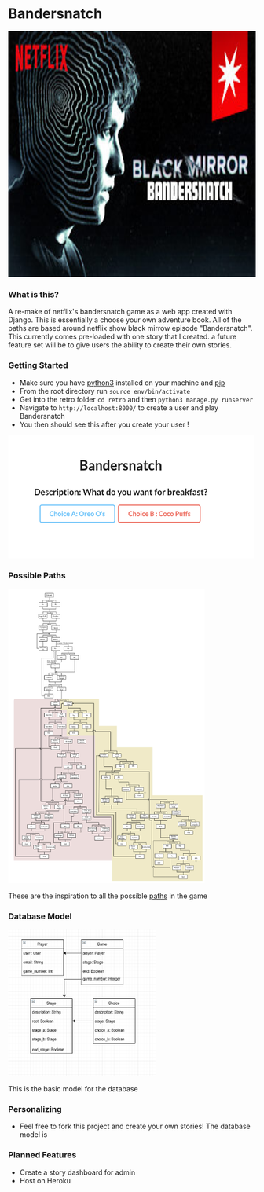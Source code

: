 # Bandersnatch

<img src="images/netflix.jpg" width="1000" height="500">

### What is this? 
A re-make of netflix's bandersnatch game as a web app created with Django. This is essentially a choose your own adventure book. All of the paths are based around netflix show black mirrow episode "Bandersnatch". This currently comes pre-loaded with one story that I created. a future feature set will be to give users the ability to create their own stories. 


### Getting Started
- Make sure you have [python3](https://www.python.org/download/releases/3.0/) installed on your machine and [pip](https://pip.pypa.io/en/stable/installing/)
- From the root directory run `source env/bin/activate`
- Get into the retro folder `cd retro` and then `python3 manage.py runserver`
- Navigate to `http://localhost:8000/` to create a user and play Bandersnatch
- You then should see this after you create your user !
<img src="images/screenshot.png" width="500" height="250">

### Possible Paths

<img src="images/paths.jpg" width="400" height="600">

These are the inspiration to all the possible [paths](https://www.polygon.com/2018/12/29/18159525/black-mirror-bandersnatch-all-endings-guide-netflix) in the game

### Database Model
<img src="images/model.png" width="300" height="300">

This is the basic model for the database

### Personalizing 
- Feel free to fork this project and create your own stories! The database model is 

### Planned Features
- Create a story dashboard for admin
- Host on Heroku

 
<!--
## To Do 
- Get Next stage to work
- Render page after update

### Usefull Development Commands 
- `source env/bin/activate`
- `python3 manage.py runserver`
- `python3 manage.py makemigrations`
- `python3 manage.py migrate`

### Admin User 
- User: `andybui`
- Password: `Fivestar54`
-->

 

